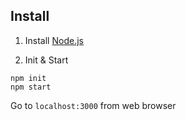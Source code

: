 ## Install

1. Install [Node.js](https://nodejs.org/en/)

2. Init & Start
```
npm init
npm start
```

Go to `localhost:3000` from web browser
